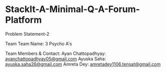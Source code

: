 # StackIt-A-Minimal-Q-A-Forum-Platform
Problem Statement-2

Team
Team Name: 3 Psycho A's

Team Members & Contact:
Ayan Chattopadhyay: ayanchattopadhyay05@gmail.com
Ayuska Saha: ayuska.saha26@gmail.com
Amreta Dey: amretadey1106.tensat@gmail.com
